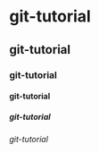 # git-tutorial
## git-tutorial
### git-tutorial
#### git-tutorial
##### git-tutorial
###### git-tutorial
